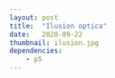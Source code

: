 ```yaml
---
layout: post
title:  "Ilusion optica"
date:   2020-09-22
thumbnail: ilusion.jpg
dependencies:
    - p5
---
```



<div id="simple-sketch-holder">
    <script type="text/javascript" src="ilusion.js"></script>
</div>



